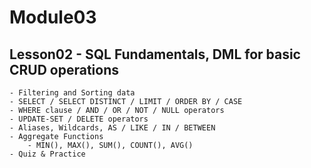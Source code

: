 # Module03

## Lesson02 - SQL Fundamentals, DML for basic CRUD operations

    - Filtering and Sorting data
    - SELECT / SELECT DISTINCT / LIMIT / ORDER BY / CASE
    - WHERE clause / AND / OR / NOT / NULL operators
    - UPDATE-SET / DELETE operators
    - Aliases, Wildcards, AS / LIKE / IN / BETWEEN
    - Aggregate Functions
        - MIN(), MAX(), SUM(), COUNT(), AVG()
    - Quiz & Practice
